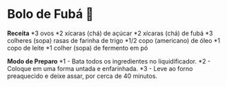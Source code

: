 # Bolo de Fubá :cake:

**Receita**
*3 ovos
*2 xícaras (chá) de açúcar
*2 xícaras (chá) de fubá
*3 colheres (sopa) rasas de farinha de trigo
*1/2 copo (americano) de óleo
*1 copo de leite
*1 colher (sopa) de fermento em pó

**Modo de Preparo**
*1 - Bata todos os ingredientes no liquidificador.
*2 - Coloque em uma forma untada e enfarinhada.
*3 - Leve ao forno preaquecido e deixe assar, por cerca de 40 minutos.
